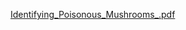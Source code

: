 [Identifying_Poisonous_Mushrooms_.pdf](https://github.com/dwallace-cal/mushroom_ID/files/13865182/Identifying_Poisonous_Mushrooms_.pdf)
